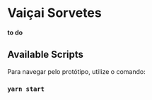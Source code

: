 # Vaiçai Sorvetes

**to do**

## Available Scripts

Para navegar pelo protótipo, utilize o comando:

### `yarn start`
